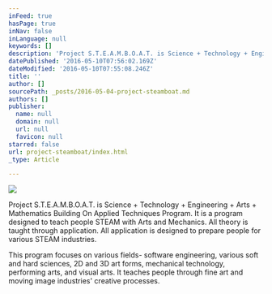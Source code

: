 ```yaml
---
inFeed: true
hasPage: true
inNav: false
inLanguage: null
keywords: []
description: 'Project S.T.E.A.M.B.O.A.T. is Science + Technology + Engineering + Arts + Mathematics Building On Applied Techniques Program. It is a program designed to teach people STEAM with Arts and Mechanics. All theory is taught through application. All application is designed to prepare people for various STEAM industries. '
datePublished: '2016-05-10T07:56:02.169Z'
dateModified: '2016-05-10T07:55:08.246Z'
title: ''
author: []
sourcePath: _posts/2016-05-04-project-steamboat.md
authors: []
publisher:
  name: null
  domain: null
  url: null
  favicon: null
starred: false
url: project-steamboat/index.html
_type: Article

---
```

![](https://the-grid-user-content.s3-us-west-2.amazonaws.com/516405cc-35a3-4064-80eb-602bf0fa473d.jpg)

Project S.T.E.A.M.B.O.A.T. is Science + Technology + Engineering + Arts + Mathematics Building On Applied Techniques Program. It is a program designed to teach people STEAM with Arts and Mechanics. All theory is taught through application. All application is designed to prepare people for various STEAM industries. 

This program focuses on various fields- software engineering, various soft and hard sciences, 2D and 3D art forms, mechanical technology, performing arts, and visual arts. It teaches people through fine art and moving image industries' creative processes.